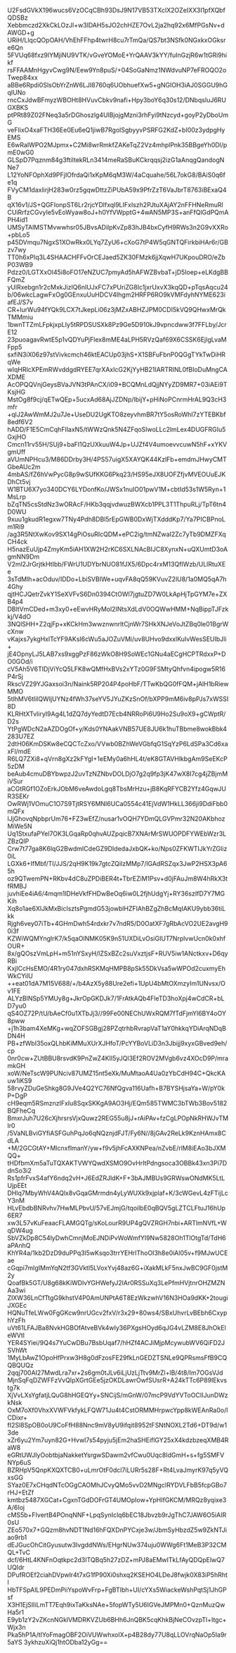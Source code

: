 U2FsdGVkX196wucs6VzOCqCBh93DsJ9N17VB53TXclX2OZeIXX3I1pfXQbfQDSBz
Xebbmczd2XkCkLOzJl+w3lDAH5sJO2chHZE7OvL2ja2hq92x6MfPGsNv+dAWGD+g
URiH/LlqcQOpOAH/VhEhFFhp4twrH8cu7rTmQa/QS7bt3NSfk0NGxkxOGksre6Qn
5FVUq68fxz9lYMjiNU9VTK/vGveYOMoE+YrQAAV3kYY/fuInGzjR6w1tGRi9hikf
rsFFAAMnHgyvCwg9N/Eew9Yn8puS/+04SoGaNmz1NWdvuNP7eFROQO2oTwep84xx
aBBe6Rpdi0SlsObYrZnW6LJI8760q6UObhuefXw5+gNGIOH3iAJ0SGGU9hGqIUNo
rncCxJdwBFmyzWBOHt8HVuvCbkv9nafi+Hpy3boY6q30s12/DNbqsIuJ6RUGXBKS
ptPRt89Z02FNeq3a5rDGhoszlg4UlBjojgMzni3rhFyi9tNzcyd+goyP2yDboUmG
veFIixO4xaFTH36Ee0Eu6eQ1jiwB7RgolSgbyyvPSRFG2KdZ+bI00z3ydpgHyEMS
E6wRaIWPO2MJpmx+C2Mi8wrRmkfZAKeTqZ2Vz4mhplPnk35BBgeYh0Dl/pmE0wG0
GLSpD7Pqznm84g3ftiItekRLn3414meRaSBuKCkrqqsj2izG1aAnqgQandogNNe7
L12YoNFOphXd9PFjIOfrdaQi1xKpM6qM3W/4aCquahe/56L7okG8/BAiS0q6fe1q
FVyCM1daxlirjH283w0rz5gqwDttzZiPUbA59x9PfrZzT6VaJbrT8763iBExaQ4B
qX16v1/JS+QGFIonpST6Lr2rjcYDlfxql9LIFxIszh2PJtuXAjAY2nFFHNeRmuRl
CUiRrfzCGvyIe5vEoWyaw8oJ+h0YfVWpptG+4wAN5MP3S+anFfQlGdPQmAPH4id1
UMSyTAlMSTMvwwhsr05JBvsADilpKvZp83hJB4bxCyfH9RWs3n2G9vXXRo+pbLo5
p45DVmqu7NgxS1XOwRkx0LYq7ZyU6+cXoG7tP4W5qGNTQFirkbiHAr6r/GBzv7wy
TT0h6xPIq3L4SHAACHFFvOrCEJaed5ZK30FMzk6jjXqwH7UKpouDRO/eZbP03WB9
Pdzz0/LGTXxOl45i8oFO17eNZUC7pmyAd5hAFWZBvbaT+jD5Ioep+eLKdgBBFQmZ
yUlRxebgn1r2cMxkJizlQ6nIUJxFC7xPUriZG8Ic1jxrUxvX3kqQD+pTqsAqcu24
b/06wkcLagwFxOg0GEnxuUuHDCV4Ihgm2HRFP6RO9kVMFdyhNYME623iafEJ/S7v
CR+lurWu94fYQk9LCX7tJkepLi06z3jMZxABHZJPM0CDI5kVQ9QHwxMrQkTMMmiu
1bwnTTZmLFpkjxpLIy5tRPDSUSXk8Pz9Ge5D910kJ9vpncdww3f7FFLby/JcrE12
23puoagavRwtE5p1vQDYuPjFlex8mME4aLPH5RVzQaf69X6CSSK6EjlgLvaMFpp5
sxfiN3iX06z97stVivkcmch46ktEACUp03jhS+X1SBFuFbnP0QGgTYkTwDiHRqWe
wIqHRlcXPEmRWvddgdRYEE7qrXAxIcG2KjYyHB21IARTRINL0fBIoDuMngCAXDME
AcOPQQVnjGeysBVaJVN3tPAnCX/i09+BCQMnLdQjjNYyZD9MR7+03iAEi9TKsjHG
MstOg8f9cj/qETwQEp+5ucxAd68AjJZDNp/lbijY+pHiNoPCnrmHrAL9Q3cH3mfr
+qlJ2AwWmMJ2u7Je+UseDU2UgKTO8zeyvhmBR7tY5osRoWhI7zYTEBKbf8edf6V2
hADD/F1E5CmCqhFIlaxN5/tWWzQnk5N4ZFqoSlwoLLc2lmLex4DUGFRGIu5GxjHO
Cmcn11rv55H/SUj9+baFI1QzUXkuuW4Jp+UJZf4V4umoevvcuwN5hF+xYKVgmUff
aVUmNPHcu3/M86DDrby3H/4PS57uigX5XAYQK44KzlFb+emdmJHwyCMTGbeAUc2m
4mbAS/fZ6hVwPycG8p9wSUfKKG6Pkq23/HS95eJX8UOFZfjvMVEOUuEJKDhCt5vj
W1BTU6X7yo340DCY6LYDonfKo/JWSx1nuIO01pwV1M+cbtId53s1W5Ryn+1MsLrp
bZqTN5csStdNz3wORAcF/HKb3qqjvdwuzBWXcb1PPL3T1ThpuRLj/TpT6tn4D0WU
9xuu1gkudR1egxw7TNy4Pdh8DBl5rEpGWB0DxWjTXdddKp7/Ya7PICBPnoLm1Ri9
/ag3R5NtXwKov9SX14gPiOsuRIcQDM+ePC2ig/tmNZwaI2Zc7yTb9DMZFXqCH4ck
H5nazEuUjp4ZmyKm5iAH1XW2H2rKC6SXLNAcBIJC8XynxN+uQXUmtD3oAgmNN9Dm
V2ml2JrGrjtkHtIbb/FWrU1UDYbrNUO81fJX5/6Dpc4rxM13QfIWzb/ULlRtuXEe
3sTdMlh+acOduv/IDDo+LbiSVBIWe+uqvFA8qQ59KVuvZ2lU8/1a0MQ5qA7h4Ghy
qjtHCJQetrZvkY1SeXVFvS6Dn0394CtOWl7jgtuZD7W0LkApHjTpGYM7e+ZXB4p4
DBltVmCDed+m3xy0+eEwvHRyMol2INtsXdLdV0OQWwHMM+NqBippTJFzkkj/V4dO
3NQlSHH+Z2qjFp+xKCkHm3wwznwnrltCjnWr7SHkXNJeVoJtZBq0le01BgrWcXnw
vKajxs7ykgHxlTcYF9AKsI6cWu5aJOZuVMi/uv8UHvo9dxxlKuIvWesSEUIbJli+
jE4OpnyLJ5LAB7xs9xggPzF86zWkO8H9SoWEc1GNu4aECgHCPTRdxxP+DO0GOd/i
cV5Ah5V6TIDjViYcQ5LFK8wQMfHxBVs2xYTz0G9FSMtyQhfvn4ipogw5R16P4rSj
RkscVZ29YJGaxsoi3n/Naink5RP204P4poHbF/TTwKbQG0fFQM+jAlH1bRiewMMO
5tlhMV6tlilQWIjUYNz4fWh37seYV5JYuZKzSnOf/bXPP9mM6iv8pPJs7xWSSI8D
KLRHtXTvliryI9Ag4L1dZQ7dyYedtD7Ecb4NRRoPi6U9Ho2Su9oX9+gCWptR/D2s
YtPgWDcN2aAZDOgOf+y/Kds0YNAakVNB57UE8JU6k1huTBbme8wokBbk4283U7EZ
2dtH06KmDSKw8eCQCTcZxo/VVwb0BZhWeVGbfqG1SqYzP6LdSPa3Cd6xaxFl/mdE
R6LQ7ZXi8+qVrn8gXz2kFYgI+1eEMy0a6hHL4t/eK8GTAVHlkbgAm9SeEKcP5zDM
beAub4cmuDBYbwpzJ2uvTzNZNbvDOLDjO7g2q9fp3jK47wX8I7cg4jZBjmMiVSur
aCGtRGf1OZoErkJObM6veAwdoLgq8TbsMrHzu+jB8KqRFYCB2Yfz4GqwJUR3SEKr
OwRWj1VOmuC1O7S9TjtRSY6MNI6UCa0554c41EjVdW1HkLL366ji9DdiFbb0mQFx
lJjGhovqNpbprUm76+FZ3wEfZ/nusar1vOQH7YDmQLGVPmr32N20AKbhozMiWe5N
Uq1StxufaPYel7OK3LGqaRp0qhvAUZpqicB7XNArMrSWUOPDFYWEbWzr3LZBzQIP
Crw7t77ga8K6lqG2BwdmICdeGZ9DIdedaJxbQK+ko/Nps0ZFKWTIJkYrZGIiz0iL
LGXk6+IfMbf/TI/JJS/2qH9K19k7gtcZQiIzMMp7/lGAdRSZqx3JwP2HSX3pA65h
oz9QTwemPN+RKbv4dC8uZPDiBER4t+TbrEZiM1Psv+d0jFAuJm8W4hRkX3tfRMBJ
juvhiEe4iA6/4mqm1lDHeVkfFHDwBeOq6iw0L2fjhUdgYj+RY36szIfD7Y7MGKih
Xq8o1ae6XlJkMxBicIsztsPgmdG53jowblHZFIAhBZgZhBcMqIAKU9ybb36tiLkk
Rjgh6vey07iTb+4GHmDwh54rdxkr7v7ndR5/D0OatXF7gRbAcVO2UE2avgH90i3f
KZWiWQMYnglrK7/k5qaOlNMK05K9n51UXDiLvOsiGIUT7NrplvwUcn0k0xhfOUR+
8x/gQOszVmLpH+m51nYSxyH/lZSxBZc2suVxztjsF+RUV5iw1ANctkxv+D6qyRBi
KxjICcHsEMO/4R1ry047dxhRSKMqHMPB8pSk55DkVsa5wWPOd2cuxmyEhWkCYilU
++eat01dA7M15V688/+/b4AzX5y88Ure2efi+1UpU4bMtOXmzyIm1UNvsx/Ov1FE
ALYzBlNSp5YMUy8g+JkrOpGKDJk7/1FrAtkAQb4FleTD3hoXpj4wCdCR+bLD7yu0
qS4OZ72P/tU/bAeCf0u1XTbJj3//99Fe00NEChUWxRQM7fTdFjmYl6BY4oOY8pww
+j1h3bam4XeMKg+wqZOFSGBgj28PZqtrhbRvrapVaT1aY0hkkqYDiArqNDqBDN4H
PB+zfWbI35oxQLhbKiMMuXUrXJHfoT/PcYYBoVLiD3n3Jbijj9xyxGBved9eh/cp
0nr0cw+ZUtBBU8rsvdK9PnZwZ4KII5yJQl3Ef2ROV2MVgb6vz4XOcD9P/mramkGH
xoW/NeTscW9PUNciv87UMZ15nt5eXk/MuMtaoA4Ua0zYbCdH94C+QkcKAuw1iKS9
58rvyZDuGeShkg8G9JVe4Q2YC76NfQgva116Uafh+B7BYSHjsaYa+W/pY0kP+DgP
cH9eqm5RSmznzIFxIu8SqxSKKgA9AO3Hj/EQm585TWMC3bTWb3Bov5182BQFheCq
BmxrJuh7U26cXjhrsrsVjxQuwz2REG55u8jJ+rAiPAv+fzCgLPOpNkRHWJvTMlr0
/5VaNLBviGYfiASFGuhPqJo6qNQznjdFJT/Fy6N//8jGAv2ReLk9KznHAmx8CdLA
+M/2GCGtAY+MlcnxflmanY/yw+f9v5jhFcAXKNPea/nZvbE/rlM8iEAo3bJXMQQ+
tHDfbmXm5aTuTQXAKTVWYQwdXSMO9OvHrItPdngsoca3OBBk43xn3Pi7DdnSo3i2
Rs1pfrFvxS4afY6ndq2vH+J6EdZRJldK+F+3bAJMBUs9GRWswONdMK5LtLUjpEEt
DHlq7MbyWhV4AQlx8vGqaGMrmdn4yLyWUXk9xjplaf+K/3cWGevL4zFTijLcY3nM
HLvEbdbBNRvhv7HwMLPbvU/57vEJmjG/tqoilbE0qBQV5gLZTCLFtuJ16hUp6ER7
xw3L57vKuFeaacFLAMGQTg/sKoLourR9UP4gQVZRGH7nbi+ARTlmNVfL+WqDW4ug
SbVZkDp8C54lyDwhCmnjMoEJNDiPvWoWmfYl9Nw5828Oh1TlOtgTd/TdH6aPAnhQ
KhYR4a/1kb2DzD9duPPq3l5wKsqo3trrYEHrlThoOI3h8e0iAl05v+f9MJwUCEae
cGqpi7mIgIMmYqN2tf3GVktl5LVoxYvj48az6G+iXakMLkF5nxJwBC9GF0jstM2y
QoafBk5GT/U8g68kKiWDlvYGHWefyJ2lAr0RSSuXq3LePfmHVjtnrOHZMZNAa3wi
ZIXW36LnCfTtgG9khstV4P0AmUNPtA6T8EzWkzwhV16N3HOa9dKK+2tougiJXGEc
HQNuTfeLWw0FgGKcw9nrUGcv2fxV/r3x29+80ws4/SBxUhvrLvBEbh6CxyphYzFh
uVt61LFAJBa8NvkHGBOfAtveBVk4wIy36PXgsHOyd6qJG4vLZM8E8JhOkEleWVtl
YER4SYiei/9Q4s7YuCwDBu7BsbUqaf7/hHZf4ACJiMjpMcywubWV6QiFD2JSVhWt
1MyLbAwZ1OpoHfPrxw3H8g0dFzosFE29fkLnGEDZTSNLe9QPRsmsFfB9CQQBQUQz
2qqj700AI27MwdLra7xr+2s6gm0tJLv6iLjUzLjTtv9MrZl+lB/4t8/Im7OGsVJd
MjnSqFqDZWFFzVvQIpXGrtGEe5jzOKDLawrOwfSUsrR+A24kTTc6P89IEkvstg7k
XjVvLXsYgfatjLQuG8hHGEQYy+SNCijS/mGnW/07mcP9VdYVToOCIIJunDWzkNsk
OxM7oXf0VhxXVWFVkfykLFQW71Ju4t4CstORMMHrpwcYpp8kWEAnRa0o/lCDixr+
fI2Sl8SpOB0oU9CoFfH88Nnc9mV8yU9ifqit8952tFSNtNOXL2Td6+DT9d/w13de
xZr6yu2Ym7uyn82G+HvwI7s54pyju5jEm2haSHEiflGY25xX4kdzbzeqXMB4RaW8
eGRtUWJIyOobtbjaNakketYsrgwSDawm2vfCwu0Uqc8IdGmH+s+fg5SMFVNYp6uS
BZRHpV5QnpKXQXTCB0+uLmrOtF0dcl7iLURr5s28F+Rt4LvaJmyrK97q5yVQxsGG
SYaz0E7xCHqdNTcOGgCAOMhJCvyQMo5vvD2MNgcIRYDVLFbB5fcpGBo7rHJ+EtZf
kmtbz5487XGCat+CgxnTGdDOFrGT4UMOpIow+YpHIfGKCM/MRQz8yqixe3A/6Ioj
cMS5b+FIvertB4POnqNNF+LpqSynIclq6bEC18Jbvzb9rJgThC7JAW6O5iAIR0sU
ZEo570x7+GQzm8hvNDT1Nd16hFQXDnPYCxje3w/JbmSyHbzdZ5w9ZkNTJiao9rb1
dEJGucOhCitGyusutw3IvgddNWs/EHgrNUw374uju0WWg6Ft1MeB3P32CMQL+TvC
dcf/6HtL4KNFnOqtkpc2d3ITQBq5h27zDZ+mPJ8aEMwITkLfAyQDQpElwQ7UQIdr
DPufROEf2ciahDVpwlr4t7xG1fP90Xi0shxq2KSEHO4LDeJ8fwjk0X83iP5hRhtl
HbTFSpAlL9PEDmPiiYspoWvFrp+FgBTIbh+UI/cYXs5WiackeWshPqtSj1JhGPsf
X3H1EjSIIiLmTT7Eqh9ixTaKksNAe+5fopWTy5U6IGVeJMPMn0+QznMuzQwHa5r1
E9yb1zY2vZKcnNGklVMDRKVZUb6BHh6JnQBK5cqKhkBjNeCOvzpTl+Itgc+Wjx3n
Pka5hP1A/tIYoFmagOBF2OiVUWwhxoIX+p4B28dy77U8qLLOVrqNaOp5Ia9r5aYS
3ykhzuXiQj1htODba12yGg==
